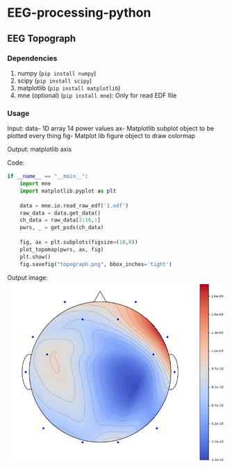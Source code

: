 # EEG-processing-python

## EEG Topograph 

### Dependencies
1. numpy (`pip install numpy`)
2. scipy (`pip install scipy`)
3. matplotlib (`pip install matplotlib`)
4. mne (optional) (`pip install mne`): Only for read EDF file 

### Usage
Input: data- 1D array 14 power values 
       ax- Matplotlib subplot object to be plotted every thing
       fig- Matplot lib figure object to draw colormap

Output: matplotlib axis

Code:
```python
if __name__ == "__main__":
    import mne
    import matplotlib.pyplot as plt 

    data = mne.io.read_raw_edf('1.edf')
    raw_data = data.get_data()
    ch_data = raw_data[2:16,:]
    pwrs, _ = get_psds(ch_data)

    fig, ax = plt.subplots(figsize=(10,8))
    plot_topomap(pwrs, ax, fig)
    plt.show()
    fig.savefig("topograph.png", bbox_inches='tight')
```

Output image:
![Topograph](topograph.png)
